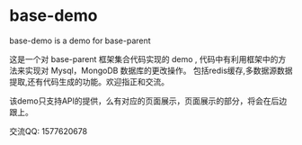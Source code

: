 # base-demo
base-demo is a demo for base-parent 

这是一个对 base-parent 框架集合代码实现的 demo , 代码中有利用框架中的方法来实现对 Mysql，MongoDB 数据库的更改操作。 包括redis缓存,多数据源数据提取,还有代码生成的功能。欢迎指正和交流。

该demo只支持API的提供，么有对应的页面展示，页面展示的部分，将会在后边跟上。

交流QQ: 1577620678


